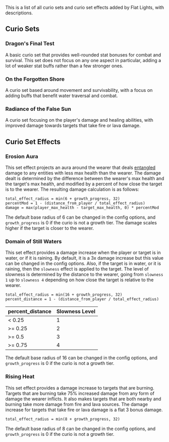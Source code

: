 This is a list of all curio sets and curio set effects added by Flat Lights, with descriptions.

## Curio Sets
### Dragon's Final Test
A basic curio set that provides well-rounded stat bonuses for combat and survival. This set does not focus on any one aspect in particular, adding a lot of weaker stat buffs rather than a few stronger ones.

### On the Forgotten Shore
A curio set based around movement and survivability, with a focus on adding buffs that benefit water traversal and combat.

### Radiance of the False Sun
A curio set focusing on the player's damage and healing abilities, with improved damage towards targets that take fire or lava damage.

## Curio Set Effects
### Erosion Aura
This set effect projects an aura around the wearer that deals [entangled](Damage-Sources#entangled) damage to any entities with less max health than the wearer. The damage dealt is determined by the difference between the wearer's max health and the target's max health, and modified by a percent of how close the target is to the wearer. The resulting damage calculation is as follows:

`total_effect_radius = min(6 + growth_progress, 32)`    
`percentMod = 1 - (distance_from_player / total_effect_radius)`     
`damage = max(player_max_health - target_max_health, 0) * percentMod`

The default base radius of 6 can be changed in the config options, and `growth_progress` is 0 if the curio is not a growth tier. The damage scales higher if the target is closer to the wearer.

### Domain of Still Waters
This set effect provides a damage increase when the player or target is in water, or if it is raining. By default, it is a 3x damage increase but this value can be changed in the config options. Also, if the target is in water, or it is raining, then the `slowness` effect is applied to the target. The level of slowness is determined by the distance to the wearer, going from `slowness 1` up to `slowness 4` depending on how close the target is relative to the wearer.

`total_effect_radius = min(16 + growth_progress, 32)`    
`percent_distance = 1 - (distance_from_player / total_effect_radius)` 

| percent_distance | Slowness Level |
|------------------|----------------|
| < 0.25           | 1              |
| \>= 0.25         | 2              |
| \>= 0.5          | 3              |
| \>= 0.75         | 4              |

The default base radius of 16 can be changed in the config options, and `growth_progress` is 0 if the curio is not a growth tier.

### Rising Heat
This set effect provides a damage increase to targets that are burning. Targets that are burning take 75% increased damage from any form of damage the wearer inflicts. It also makes targets that are both nearby and burning take more damage from fire and lava sources. The damage increase for targets that take fire or lava damage is a flat 3 bonus damage.

`total_effect_radius = min(8 + growth_progress, 32)`    

The default base radius of 8 can be changed in the config options, and `growth_progress` is 0 if the curio is not a growth tier.
